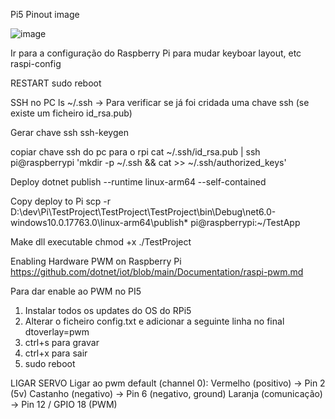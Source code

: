 Pi5 Pinout image

![image](https://github.com/joelrodrigues86/Pi5_learning/assets/140548818/226dacd1-851a-4a93-8f2b-f796e2614d5b)


Ir para a configuração do Raspberry Pi para mudar keyboar layout, etc
raspi-config


RESTART
sudo reboot

SSH no PC
ls ~/.ssh -> Para verificar se já foi cridada uma chave ssh (se existe um ficheiro id_rsa.pub)

Gerar chave ssh
ssh-keygen

copiar chave ssh do pc para o rpi
cat ~/.ssh/id_rsa.pub | ssh pi@raspberrypi 'mkdir -p ~/.ssh && cat >> ~/.ssh/authorized_keys'

Deploy
dotnet publish --runtime linux-arm64 --self-contained

Copy deploy to Pi
scp -r D:\dev\Pi\TestProject\TestProject\TestProject\bin\Debug\net6.0-windows10.0.17763.0\linux-arm64\publish\* pi@raspberrypi:~/TestApp

Make dll executable
chmod +x ./TestProject

Enabling Hardware PWM on Raspberry Pi
https://github.com/dotnet/iot/blob/main/Documentation/raspi-pwm.md

Para dar enable ao PWM no PI5

1) Instalar todos os updates do OS do RPi5
2) Alterar o ficheiro config.txt e adicionar a seguinte linha no final
dtoverlay=pwm
3) ctrl+s para gravar
4) ctrl+x para sair
5) sudo reboot

LIGAR SERVO
Ligar ao pwm default (channel 0):
Vermelho (positivo) -> Pin 2 (5v)
Castanho (negativo) -> Pin 6 (negativo, ground)
Laranja (comunicação) -> Pin 12 / GPIO 18 (PWM)
